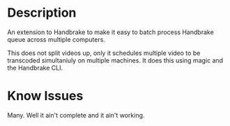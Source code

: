 Description
===========

An extension to Handbrake to make it easy to batch process Handbrake queue across multiple computers.

This does not split videos up, only it schedules multiple video to be transcoded simultaniuly on multiple machines. It does this using magic and the Handbrake CLI.

Know Issues
===========

Many. Well it ain't complete and it ain't working.
